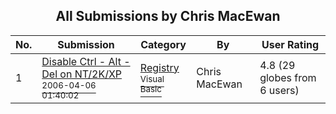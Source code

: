 ﻿<div align="center">

## All Submissions by Chris MacEwan

</div>

No.  | Submission | Category | By   | User Rating
---- | ---------- | -------- | ---- | -----------
1 | [Disable Ctrl \- Alt \- Del on NT/2K/XP<br /><sup>2006-04-06 01:40:02</sup>](https://github.com/Planet-Source-Code/chris-macewan-disable-ctrl-alt-del-on-nt-2k-xp__1-64904) | [Registry<br /><sup>Visual Basic</sup>](../ByCategory/registry__1-36.md) | Chris MacEwan | 4.8 (29 globes from 6 users)
